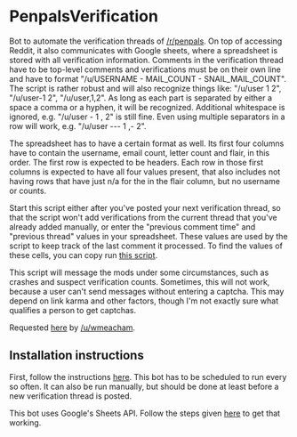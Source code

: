# PenpalsVerification

Bot to automate the verification threads of [/r/penpals](https://www.reddit.com/r/penpals).
On top of accessing Reddit, it also communicates with Google sheets, where a
spreadsheet is stored with all verification information. Comments in the
verification thread have to be top-level comments and verifications must be on
their own line and have to format "/u/USERNAME - MAIL_COUNT - SNAIL_MAIL_COUNT".
The script is rather robust and will also recognize things like: "/u/user 1 2",
"/u/user-1 2", "/u/user,1,2". As long as each part is separated by either a
space a comma or a hyphen, it will be recognized. Additional whitespace is
ignored, e.g. "/u/user  -  1   ,   2" is still fine. Even using multiple
separators in a row will work, e.g. "/u/user --- 1 ,- 2".

The spreadsheet has to have a certain format as well. Its first four columns
have to contain the username, email count, letter count and flair, in this order.
The first row is expected to be headers. Each row in those first columns is
expected to have all four values present, that also includes not having rows
that have just n/a for the in the flair column, but no username or counts.

Start this script either after you've posted your next verification thread,
so that the script won't add verifications from the current thread that you've
already added manually, or enter the "previous comment time" and "previous
thread" values in your spreadsheet. These values are used by the script to keep
track of the last comment it processed. To find the values of these cells, you
can copy run [this script](https://github.com/JohnnyDeuss/reddit-bots/blob/master/PenpalsCommentUtility.py).

This script will message the mods under some circumstances, such as crashes
and suspect verification counts. Sometimes, this will not work, because a
user can't send messages without entering a captcha. This may depend on link
karma and other factors, though I'm not exactly sure what qualifies a person
to get captchas.

Requested [here](https://www.reddit.com/r/RequestABot/comments/562dre/mod_of_rpenpals_requesting_a_bot_to_assist_with/)
by [/u/wmeacham](https://www.reddit.com/user/wmeacham).


## Installation instructions
First, follow the instructions [here](https://github.com/JohnnyDeuss/reddit-bots).
This bot has to be scheduled to run every so often. It can also be run manually,
but should be done at least before a new verification thread is posted.

This bot uses Google's Sheets API. Follow the steps given [here](https://developers.google.com/sheets/quickstart/python) to get that
working.

